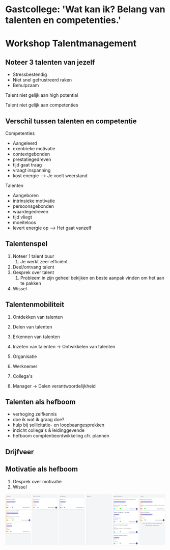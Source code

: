 # Gastcollege: 'Wat kan ik? Belang van talenten en competenties.'

# Workshop Talentmanagement

## Noteer 3 talenten van jezelf

- Stressbestendig
- Niet snel gefrustreerd raken
- Behulpzaam 

Talent niet gelijk aan high potential

Talent niet gelijk aan competenties

## Verschil tussen talenten en competentie

Competenties
- Aangeleerd
- exentrieke motivatie
- contextgebonden
- prestatiegedreven
- tijd gaat traag
- vraagt inspanning
- kost energie
--> Je voelt weerstand

Talenten
- Aangeboren
- intrinsieke motivatie
- persoonsgebonden
- waardegedreven
- tijd vliegt
- moeiteloos
- levert energie op
--> Het gaat vanzelf

## Talentenspel

1. Noteer 1 talent buur
	1. Je werkt zeer efficiënt
2. Deel/ontvang talent
3. Gesprek over talent
	1. Probleem in zijn geheel bekijken en beste aanpak vinden om het aan te pakken
4. Wissel
## Talentenmobiliteit

1. Ontdekken van talenten
2. Delen van talenten
3. Erkennen van talenten
4. Inzeten van talenten
-> Ontwikkelen van talenten

1. Organisatie
2. Werknemer
3. Collega's
4. Manager
-> Delen verantwoordelijkheid

## Talenten als hefboom

- verhoging zelfkennis
- doe ik wat ik graag doe?
- hulp bij sollicitatie- en loopbaangesprekken
- inzicht collega's & leidinggevende
- hefboom comptentieontwikkeling cfr. plannen

## Drijfveer

## Motivatie als hefboom

1. Gesprek over motivatie
2. Wissel

![](../Attachments/Pasted%20image%2020230222202501.png)